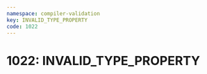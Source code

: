 ```yaml
---
namespace: compiler-validation
key: INVALID_TYPE_PROPERTY
code: 1022
---
```


# 1022: INVALID_TYPE_PROPERTY
